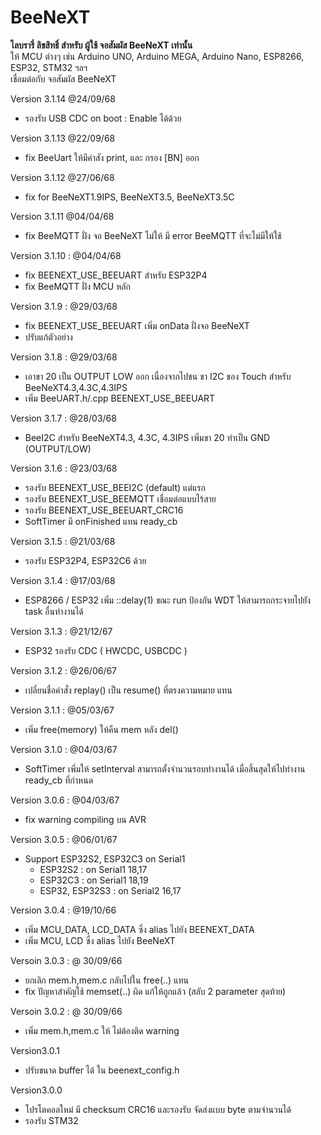 # BeeNeXT

**ไลบรารี่ ลิขสิทธิ์ สำหรับ ผู้ใช้ จอสัมผัส BeeNeXT เท่านั้น**  
ให้ MCU ต่างๆ เช่น Arduino UNO, Arduino MEGA, Arduino Nano, ESP8266, ESP32, STM32 ฯลฯ  
เชื่อมต่อกับ จอสัมผัส BeeNeXT  
  
Version 3.1.14 @24/09/68  
- รองรับ USB CDC on boot : Enable ได้ด้วย  
  
Version 3.1.13  @22/09/68  
- fix BeeUart ให้มีคำสัง print, และ กรอง [BN] ออก  
  
Version 3.1.12  @27/06/68  
- fix for BeeNeXT1.9IPS, BeeNeXT3.5, BeeNeXT3.5C  
  
Version 3.1.11  @04/04/68  
- fix BeeMQTT ฝั่ง จอ BeeNeXT ไม่ให้ มี error BeeMQTT ที่จะไม่มีให้ใช้  
  
Version 3.1.10 : @04/04/68   
- fix BEENEXT_USE_BEEUART สำหรับ ESP32P4  
- fix BeeMQTT ฝั่ง MCU หลัก  
  
Version 3.1.9 : @29/03/68   
- fix BEENEXT_USE_BEEUART เพิ่ม onData ฝั่งจอ BeeNeXT  
- ปรับแก้ตัวอย่าง  
  
Version 3.1.8 : @29/03/68   
- เอาขา 20 เป็น OUTPUT LOW ออก เนื่องจากไปชน ขา I2C ของ Touch สำหรับ BeeNeXT4.3,4.3C,4.3IPS  
- เพิ่ม BeeUART.h/.cpp  BEENEXT_USE_BEEUART  
  
Version 3.1.7 : @28/03/68   
- BeeI2C สำหรับ BeeNeXT4.3, 4.3C, 4.3IPS เพิ่มขา 20 ทำเป็น GND (OUTPUT/LOW)   
  
Version 3.1.6 : @23/03/68  
- รองรับ BEENEXT_USE_BEEI2C (default) แต่แรก  
- รองรับ BEENEXT_USE_BEEMQTT เชื่อมต่อแบบไร้สาย 
- รองรับ BEENEXT_USE_BEEUART_CRC16   
- SoftTimer มี onFinished แทน ready_cb  
  
Version 3.1.5 : @21/03/68  
- รองรับ ESP32P4, ESP32C6 ด้วย  

Version 3.1.4 : @17/03/68  
- ESP8266 / ESP32 เพิ่ม ::delay(1) ขณะ run ป้องกัน WDT ให้สามารถกระจายไปยัง task อื่นทำงานได้  
  
Version 3.1.3 : @21/12/67  
- ESP32 รองรับ CDC  ( HWCDC, USBCDC )      
  
Version 3.1.2 : @26/06/67  
- เปลี่ยนชื่อคำสั่ง replay() เป็น resume() ที่ตรงความหมาย แทน      
  
Version 3.1.1 : @05/03/67  
- เพิ่ม free(memory) ให้คืน mem หลัง del()    
  
Version 3.1.0 : @04/03/67  
- SoftTimer เพิ่มให้ setInterval สามารถตั้งจำนวนรอบทำงานได้
  เมื่อสิ้นสุดให้ไปทำงาน ready_cb ที่กำหนด  
  
Version 3.0.6 : @04/03/67  
- fix warning compiling บน AVR  
  
Version 3.0.5 : @06/01/67  
- Support ESP32S2, ESP32C3 on Serial1  
   - ESP32S2        : on Serial1 18,17
   - ESP32C3        : on Serial1 18,19
   - ESP32, ESP32S3 : on Serial2 16,17
    
Version 3.0.4 : @19/10/66  
- เพิ่ม MCU_DATA, LCD_DATA ซึ่ง alias ไปยัง BEENEXT_DATA
- เพิ่ม MCU, LCD  ซึ่ง alias ไปยัง BeeNeXT
  
Versoin 3.0.3 : @ 30/09/66
- ยกเลิก mem.h,mem.c กลับไปใน free(..) แทน
- fix ปัญหาสำคัญใช้ memset(..) ผิด แก้ให้ถูกแล้ว (สลับ 2 parameter สุดท้าย)
  
Versoin 3.0.2 : @ 30/09/66
- เพิ่ม mem.h,mem.c ให้ ไม่ต้องติด warning
  
Version3.0.1
- ปรับขนาด buffer ได้ ใน beenext_config.h

Version3.0.0
- โปรโตคอลใหม่ มี checksum CRC16 และรองรับ จัดส่งแบบ byte ตามจำนวนได้
- รองรับ STM32

